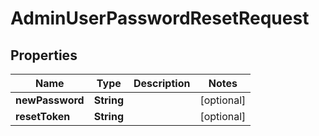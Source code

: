 

# AdminUserPasswordResetRequest

## Properties

Name | Type | Description | Notes
------------ | ------------- | ------------- | -------------
**newPassword** | **String** |  |  [optional]
**resetToken** | **String** |  |  [optional]



